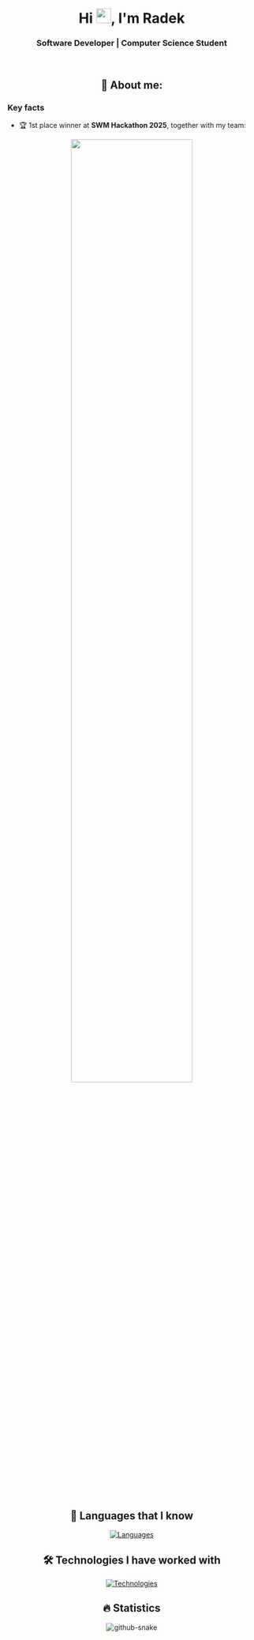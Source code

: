 <div align="center">

# Hi <img src="https://raw.githubusercontent.com/MartinHeinz/MartinHeinz/master/wave.gif" width="30px">, I'm Radek

### Software Developer | Computer Science Student

<br>

## 👨 About me:

</div>

### Key facts


- 🏆 1st place winner at **SWM Hackathon 2025**, together with my team:

<div align="center">
  <img src="https://github.com/user-attachments/assets/ae6b01f7-3c86-4f12-b557-ecc1cdc2932a" width="70%">
</div>

<br>
<div align="center">

## 🚀 Languages that I know

[![Languages](https://skillicons.dev/icons?i=py,java,bash,rust,sql)](https://skillicons.dev)

## 🛠️ Technologies I have worked with

[![Technologies](https://skillicons.dev/icons?i=git,github,gradle,idea,pycharm,vscode,ubuntu,linux,opencv,regex&perline=7)](https://skillicons.dev)

## 🔥 Statistics


<picture>
  <source media="(prefers-color-scheme: dark)" srcset="https://raw.githubusercontent.com/Blajszu/Blajszu/output/github-contribution-grid-snake-dark.svg" />
  <source media="(prefers-color-scheme: light)" srcset="https://raw.githubusercontent.com/Blajszu/Blajszu/output/github-contribution-grid-snake.svg" />
  <img alt="github-snake" src="https://raw.githubusercontent.com/radben/radben/output/github-contribution-grid-snake.svg" />
</picture>

</div>
